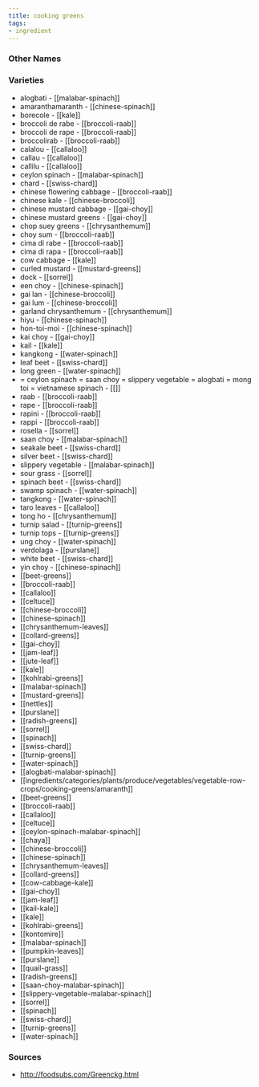 ```yaml
---
title: cooking greens
tags:
- ingredient
---
```



### Other Names


### Varieties

* alogbati - [[malabar-spinach]]
* amaranthamaranth - [[chinese-spinach]]
* borecole - [[kale]]
* broccoli de rabe - [[broccoli-raab]]
* broccoli de rape - [[broccoli-raab]]
* broccolirab - [[broccoli-raab]]
* calalou - [[callaloo]]
* callau - [[callaloo]]
* callilu - [[callaloo]]
* ceylon spinach - [[malabar-spinach]]
* chard - [[swiss-chard]]
* chinese flowering cabbage - [[broccoli-raab]]
* chinese kale - [[chinese-broccoli]]
* chinese mustard cabbage - [[gai-choy]]
* chinese mustard greens - [[gai-choy]]
* chop suey greens - [[chrysanthemum]]
* choy sum - [[broccoli-raab]]
* cima di rabe - [[broccoli-raab]]
* cima di rapa - [[broccoli-raab]]
* cow cabbage - [[kale]]
* curled mustard - [[mustard-greens]]
* dock - [[sorrel]]
* een choy - [[chinese-spinach]]
* gai lan - [[chinese-broccoli]]
* gai lum - [[chinese-broccoli]]
* garland chrysanthemum - [[chrysanthemum]]
* hiyu - [[chinese-spinach]]
* hon-toi-moi - [[chinese-spinach]]
* kai choy - [[gai-choy]]
* kail - [[kale]]
* kangkong - [[water-spinach]]
* leaf beet - [[swiss-chard]]
* long green - [[water-spinach]]
* = ceylon spinach = saan choy = slippery vegetable = alogbati = mong toi = vietnamese spinach - [[]]
* raab - [[broccoli-raab]]
* rape - [[broccoli-raab]]
* rapini - [[broccoli-raab]]
* rappi - [[broccoli-raab]]
* rosella - [[sorrel]]
* saan choy - [[malabar-spinach]]
* seakale beet - [[swiss-chard]]
* silver beet - [[swiss-chard]]
* slippery vegetable - [[malabar-spinach]]
* sour grass - [[sorrel]]
* spinach beet - [[swiss-chard]]
* swamp spinach - [[water-spinach]]
* tangkong - [[water-spinach]]
* taro leaves - [[callaloo]]
* tong ho - [[chrysanthemum]]
* turnip salad - [[turnip-greens]]
* turnip tops - [[turnip-greens]]
* ung choy - [[water-spinach]]
* verdolaga - [[purslane]]
* white beet - [[swiss-chard]]
* yin choy - [[chinese-spinach]]
* [[beet-greens]]
* [[broccoli-raab]]
* [[callaloo]]
* [[celtuce]]
* [[chinese-broccoli]]
* [[chinese-spinach]]
* [[chrysanthemum-leaves]]
* [[collard-greens]]
* [[gai-choy]]
* [[jam-leaf]]
* [[jute-leaf]]
* [[kale]]
* [[kohlrabi-greens]]
* [[malabar-spinach]]
* [[mustard-greens]]
* [[nettles]]
* [[purslane]]
* [[radish-greens]]
* [[sorrel]]
* [[spinach]]
* [[swiss-chard]]
* [[turnip-greens]]
* [[water-spinach]]
* [[alogbati-malabar-spinach]]
* [[ingredients/categories/plants/produce/vegetables/vegetable-row-crops/cooking-greens/amaranth]]
* [[beet-greens]]
* [[broccoli-raab]]
* [[callaloo]]
* [[celtuce]]
* [[ceylon-spinach-malabar-spinach]]
* [[chaya]]
* [[chinese-broccoli]]
* [[chinese-spinach]]
* [[chrysanthemum-leaves]]
* [[collard-greens]]
* [[cow-cabbage-kale]]
* [[gai-choy]]
* [[jam-leaf]]
* [[kail-kale]]
* [[kale]]
* [[kohlrabi-greens]]
* [[kontomire]]
* [[malabar-spinach]]
* [[pumpkin-leaves]]
* [[purslane]]
* [[quail-grass]]
* [[radish-greens]]
* [[saan-choy-malabar-spinach]]
* [[slippery-vegetable-malabar-spinach]]
* [[sorrel]]
* [[spinach]]
* [[swiss-chard]]
* [[turnip-greens]]
* [[water-spinach]]

### Sources
* http://foodsubs.com/Greenckg.html
